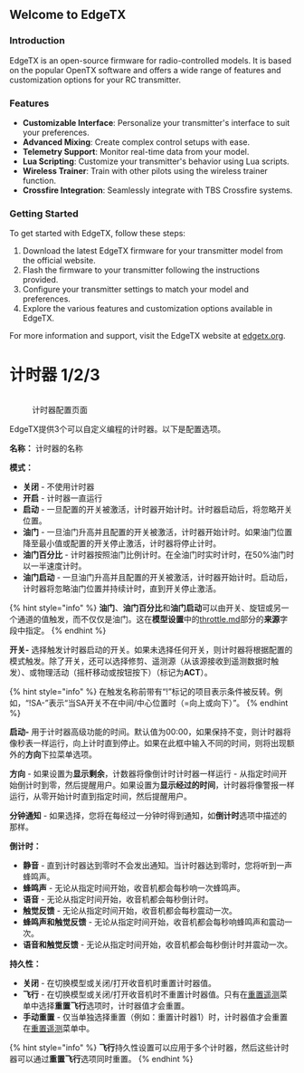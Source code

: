 ## Welcome to EdgeTX

### Introduction

EdgeTX is an open-source firmware for radio-controlled models. It is based on the popular OpenTX software and offers a wide range of features and customization options for your RC transmitter.

### Features

- **Customizable Interface**: Personalize your transmitter's interface to suit your preferences.
- **Advanced Mixing**: Create complex control setups with ease.
- **Telemetry Support**: Monitor real-time data from your model.
- **Lua Scripting**: Customize your transmitter's behavior using Lua scripts.
- **Wireless Trainer**: Train with other pilots using the wireless trainer function.
- **Crossfire Integration**: Seamlessly integrate with TBS Crossfire systems.

### Getting Started

To get started with EdgeTX, follow these steps:

1. Download the latest EdgeTX firmware for your transmitter model from the official website.
2. Flash the firmware to your transmitter following the instructions provided.
3. Configure your transmitter settings to match your model and preferences.
4. Explore the various features and customization options available in EdgeTX.

For more information and support, visit the EdgeTX website at [edgetx.org](https://edgetx.org).

# 计时器 1/2/3

<figure><img src="/.gitbook/assets/timers.png" alt=""><figcaption><p>计时器配置页面</p></figcaption></figure>

EdgeTX提供3个可以自定义编程的计时器。以下是配置选项。

**名称：** 计时器的名称

**模式：**

* **关闭** - 不使用计时器
* **开启** - 计时器一直运行
* **启动** - 一旦配置的开关被激活，计时器开始计时。计时器启动后，将忽略开关位置。
* **油门** - 一旦油门升高并且配置的开关被激活，计时器开始计时。如果油门位置降至最小值或配置的开关停止激活，计时器将停止计时。
* **油门百分比** - 计时器按照油门比例计时。在全油门时实时计时，在50%油门时以一半速度计时。
* **油门启动** - 一旦油门升高并且配置的开关被激活，计时器开始计时。启动后，计时器将忽略油门位置并持续计时，直到开关停止激活。

{% hint style="info" %}
**油门**、**油门百分比**和**油门启动**可以由开关、旋钮或另一个通道的值触发，而不仅仅是油门。这在**模型设置**中的[throttle.md](throttle.md "mention")部分的**来源**字段中指定。
{% endhint %}

**开关-** 选择触发计时器启动的开关。如果未选择任何开关，则计时器将根据配置的模式触发。除了开关，还可以选择修剪、遥测源（从该源接收到遥测数据时触发）、或物理活动（摇杆移动或按钮按下）（标记为**ACT**）。

{% hint style="info" %}
在触发名称前带有“!”标记的项目表示条件被反转。例如，“!SA-”表示“当SA开关不在中间/中心位置时（=向上或向下）”。
{% endhint %}

**启动-** 用于计时器高级功能的时间。默认值为00:00，如果保持不变，则计时器将像秒表一样运行，向上计时直到停止。如果在此框中输入不同的时间，则将出现额外的**方向**下拉菜单选项。

**方向** - 如果设置为**显示剩余**，计数器将像倒计时计时器一样运行 - 从指定时间开始倒计时到零，然后提醒用户。如果设置为**显示经过的时间**，计时器将像警报一样运行，从零开始计时直到指定时间，然后提醒用户。

**分钟通知** - 如果选择，您将在每经过一分钟时得到通知，如**倒计时**选项中描述的那样。

**倒计时：**

* **静音** - 直到计时器达到零时不会发出通知。当计时器达到零时，您将听到一声蜂鸣声。
* **蜂鸣声** - 无论从指定时间开始，收音机都会每秒响一次蜂鸣声。
* **语音** - 无论从指定时间开始，收音机都会每秒倒计时。
* **触觉反馈** - 无论从指定时间开始，收音机都会每秒震动一次。
* **蜂鸣声和触觉反馈** - 无论从指定时间开始，收音机都会每秒响蜂鸣声和震动一次。
* **语音和触觉反馈** - 无论从指定时间开始，收音机都会每秒倒计时并震动一次。

**持久性：**

* **关闭** - 在切换模型或关闭/打开收音机时重置计时器值。
* **飞行** - 在切换模型或关闭/打开收音机时不重置计时器值。只有在[重置遥测](../../reset-telemetry.md)菜单中选择**重置飞行**选项时，计时器值才会重置。
* **手动重置** - 仅当单独选择重置（例如：重置计时器1）时，计时器值才会重置在[重置遥测](../../reset-telemetry.md)菜单中。

{% hint style="info" %}
**飞行**持久性设置可以应用于多个计时器，然后这些计时器可以通过**重置飞行**选项同时重置。
{% endhint %}
